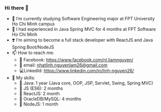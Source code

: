 ### Hi there 👋

- 🔭 I’m currently studying Software Engineering major at FPT University Ho Chi Minh campus
- 🌱 I had experienced in Java Spring MVC for 4 months at FPT Software Ho Chi Minh
- ❣️ I'm aiming to become a full stack developer with ReactJS and Java Spring Boot/NodeJS
- 📫 How to reach me: 
    * 🚀 Facebook: https://www.facebook.com/nl.liamnguyen/
    * 💌 email: nhatlinh.nguyenlam26@gmail.com
    * 💻LinkedId: https://www.linkedin.com/in/linh-nguyen26/
- 🍍 My skills:
    * 🦞 Java: 1 year (Java core, OOP, JSP, Servlet, Swing, Spring MVC)
    * 🦐 JS (ES6): 2 months
    * 🦑 ReactJS: 2 month
    * 🍩 OracleDB/MySQL: 4 months
    * 🧁 NodeJS: 1 month
